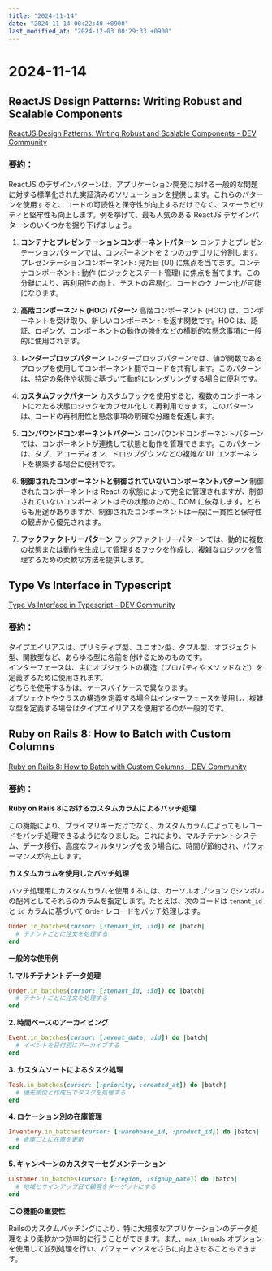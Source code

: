 ```yaml
---
title: "2024-11-14"
date: "2024-11-14 00:22:40 +0900"
last_modified_at: "2024-12-03 00:29:33 +0900"
---
```

# 2024-11-14
## ReactJS Design Patterns: Writing Robust and Scalable Components
[ReactJS Design Patterns: Writing Robust and Scalable Components - DEV Community](https://dev.to/abhishek_kumar_d9009a7ae6/reactjs-design-patterns-writing-robust-and-scalable-components-2a6h)

### 要約：

ReactJS のデザインパターンは、アプリケーション開発における一般的な問題に対する標準化された実証済みのソリューションを提供します。これらのパターンを使用すると、コードの可読性と保守性が向上するだけでなく、スケーラビリティと堅牢性も向上します。例を挙げて、最も人気のある ReactJS デザインパターンのいくつかを掘り下げましょう。

1. **コンテナとプレゼンテーションコンポーネントパターン**
コンテナとプレゼンテーションパターンでは、コンポーネントを 2 つのカテゴリに分割します。プレゼンテーションコンポーネント: 見た目 (UI) に焦点を当てます。コンテナコンポーネント: 動作 (ロジックとステート管理) に焦点を当てます。この分離により、再利用性の向上、テストの容易化、コードのクリーン化が可能になります。

2. **高階コンポーネント (HOC) パターン**
高階コンポーネント (HOC) は、コンポーネントを受け取り、新しいコンポーネントを返す関数です。HOC は、認証、ロギング、コンポーネントの動作の強化などの横断的な懸念事項に一般的に使用されます。

3. **レンダープロップパターン**
レンダープロップパターンでは、値が関数であるプロップを使用してコンポーネント間でコードを共有します。このパターンは、特定の条件や状態に基づいて動的にレンダリングする場合に便利です。

4. **カスタムフックパターン**
カスタムフックを使用すると、複数のコンポーネントにわたる状態ロジックをカプセル化して再利用できます。このパターンは、コードの再利用性と懸念事項の明確な分離を促進します。

5. **コンパウンドコンポーネントパターン**
コンパウンドコンポーネントパターンでは、コンポーネントが連携して状態と動作を管理できます。このパターンは、タブ、アコーディオン、ドロップダウンなどの複雑な UI コンポーネントを構築する場合に便利です。

6. **制御されたコンポーネントと制御されていないコンポーネントパターン**
制御されたコンポーネントは React の状態によって完全に管理されますが、制御されていないコンポーネントはその状態のために DOM に依存します。どちらも用途がありますが、制御されたコンポーネントは一般に一貫性と保守性の観点から優先されます。

7. **フックファクトリーパターン**
フックファクトリーパターンでは、動的に複数の状態または動作を生成して管理するフックを作成し、複雑なロジックを管理するための柔軟な方法を提供します。

## Type Vs Interface in Typescript
[Type Vs Interface in Typescript - DEV Community](https://dev.to/willon/type-vs-interface-in-typescript-4lag)

### 要約：
タイプエイリアスは、プリミティブ型、ユニオン型、タプル型、オブジェクト型、関数型など、あらゆる型に名前を付けるためのものです。  
インターフェースは、主にオブジェクトの構造（プロパティやメソッドなど）を定義するために使用されます。  
どちらを使用するかは、ケースバイケースで異なります。  
オブジェクトやクラスの構造を定義する場合はインターフェースを使用し、複雑な型を定義する場合はタイプエイリアスを使用するのが一般的です。

## Ruby on Rails 8: How to Batch with Custom Columns
[Ruby on Rails 8: How to Batch with Custom Columns - DEV Community](https://dev.to/jetthoughts/ruby-on-rails-8-how-to-batch-with-custom-columns-510p)

### 要約：
**Ruby on Rails 8におけるカスタムカラムによるバッチ処理**

この機能により、プライマリキーだけでなく、カスタムカラムによってもレコードをバッチ処理できるようになりました。これにより、マルチテナントシステム、データ移行、高度なフィルタリングを扱う場合に、時間が節約され、パフォーマンスが向上します。

**カスタムカラムを使用したバッチ処理**

バッチ処理用にカスタムカラムを使用するには、カーソルオプションでシンボルの配列としてそれらのカラムを指定します。たとえば、次のコードは `tenant_id` と `id` カラムに基づいて `Order` レコードをバッチ処理します。

```ruby
Order.in_batches(cursor: [:tenant_id, :id]) do |batch|
  # テナントごとに注文を処理する
end
```

**一般的な使用例**

**1. マルチテナントデータ処理**

```ruby
Order.in_batches(cursor: [:tenant_id, :id]) do |batch|
  # テナントごとに注文を処理する
end
```

**2. 時間ベースのアーカイビング**

```ruby
Event.in_batches(cursor: [:event_date, :id]) do |batch|
  # イベントを日付別にアーカイブする
end
```

**3. カスタムソートによるタスク処理**

```ruby
Task.in_batches(cursor: [:priority, :created_at]) do |batch|
  # 優先順位と作成日でタスクを処理する
end
```

**4. ロケーション別の在庫管理**
```rb
Inventory.in_batches(cursor: [:warehouse_id, :product_id]) do |batch|
  # 倉庫ごとに在庫を更新
end
```


**5. キャンペーンのカスタマーセグメンテーション**

```ruby
Customer.in_batches(cursor: [:region, :signup_date]) do |batch|
  # 地域とサインアップ日で顧客をターゲットにする
end
```

**この機能の重要性**

Railsのカスタムバッチングにより、特に大規模なアプリケーションのデータ処理をより柔軟かつ効率的に行うことができます。また、`max_threads` オプションを使用して並列処理を行い、パフォーマンスをさらに向上させることもできます。

